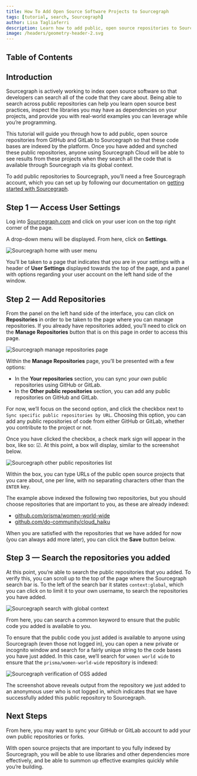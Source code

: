 ```yaml
---
title: How To Add Open Source Software Projects to Sourcegraph
tags: [tutorial, search, Sourcegraph]
author: Lisa Tagliaferri
description: Learn how to add public, open source repositories to Sourcegraph.
image: /headers/geometry-header-2.svg
---
```


## Table of Contents

## Introduction

Sourcegraph is actively working to index open source software so that developers can search all of the code that they care about. Being able to search across public repositories can help you learn open source best practices, inspect the libraries you may have as dependencies on your projects, and provide you with real-world examples you can leverage while you’re programming.

This tutorial will guide you through how to add public, open source repositories from GitHub and GitLab to Sourcegraph so that these code bases are indexed by the platform. Once you have added and synched these public repositories, anyone using Sourcegraph Cloud will be able to see results from these projects when they search all the code that is available through Sourcegraph via its global context.

To add public repositories to Sourcegraph, you’ll need a free Sourcegraph account, which you can set up by following our documentation on [getting started with Sourcegraph](https://docs.sourcegraph.com/getting-started#how-do-i-start-using-sourcegraph).

## Step 1 — Access User Settings

Log into [Sourcegraph.com](https://sourcegraph.com) and click on your user icon on the top right corner of the page.

A drop-down menu will be displayed. From here, click on **Settings**.

![Sourcegraph home with user menu](/tutorial-images/sourcegraph-home-user-menu.png)

You’ll be taken to a page that indicates that you are in your settings with a header of **User Settings** displayed towards the top of the page, and a panel with options regarding your user account on the left hand side of the window.

## Step 2 — Add Repositories

From the panel on the left hand side of the interface, you can click on **Repositories** in order to be taken to the page where you can manage repositories. If you already have repositories added, you’ll need to click on the **Manage Repositories** button that is on this page in order to access this page.

![Sourcegraph manage repositories page](/tutorial-images/sourcegraph-manage-repositories.png)

Within the **Manage Repositories** page, you’ll be presented with a few options:

- In the **Your repositories** section, you can sync _your own_ public repositories using GitHub or GitLab.
- In the **Other public repositories** section, you can add any public repositories on GitHub and GitLab.

For now, we’ll focus on the second option, and click the checkbox next to `Sync specific public repositories by URL`. Choosing this option, you can add any public repositories of code from either GitHub or GitLab, whether you contribute to the project or not.

Once you have clicked the checkbox, a check mark sign will appear in the box, like so: &#9745;. At this point, a box will display, similar to the screenshot below.

![Sourcegraph other public repositories list](/public/tutorial-images/sourcegraph-other-public-sourcegraph-other-public-repositories.png)

Within the box, you can type URLs of the public open source projects that you care about, one per line, with no separating characters other than the `ENTER` key.

The example above indexed the following two repositories, but you should choose repositories that are important to you, as these are already indexed:

- [github.com/prisma/women-world-wide](https://github.com/prisma/women-world-wide)
- [github.com/do-community/cloud_haiku](https://github.com/do-community/cloud_haiku)

When you are satisfied with the repositories that we have added for now (you can always add more later), you can click the **Save** button below.

## Step 3 — Search the repositories you added

At this point, you’re able to search the public repositories that you added. To verify this, you can scroll up to the top of the page where the Sourcegraph search bar is. To the left of the search bar it states `context:global`, which you can click on to limit it to your own username, to search the repositories you have added.

![Sourcegraph search with global context](/tutorial-images/sourcegraph-context.png)

From here, you can search a common keyword to ensure that the public code you added is available to you.

To ensure that the public code you just added is available to anyone using Sourcegraph (even those not logged in), you can open a new private or incognito window and search for a fairly unique string to the code bases you have just added. In this case, we’ll search for `women world wide` to ensure that the `prisma/women-world-wide` repository is indexed:

<SourcegraphSearch query="women world wide"/>

![Sourcegraph verification of OSS added](/tutorial-images/sourcegraph-anonymous-verification.png)

The screenshot above reveals output from the repository we just added to an anonymous user who is not logged in, which indicates that we have successfully added this public repository to Sourcegraph.

## Next Steps

From here, you may want to sync your GitHub or GitLab account to add your own public repositories or forks.

With open source projects that are important to you fully indexed by Sourcegraph, you will be able to use libraries and other dependencies more effectively, and be able to summon up effective examples quickly while you’re building.
